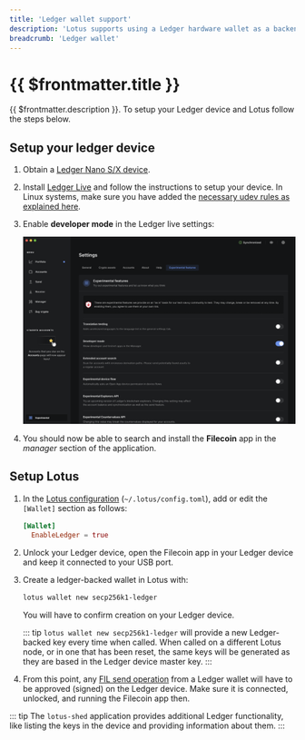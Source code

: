 ```yaml
---
title: 'Ledger wallet support'
description: 'Lotus supports using a Ledger hardware wallet as a backend for FIL transfers.'
breadcrumb: 'Ledger wallet'
---
```


# {{ $frontmatter.title }}

{{ $frontmatter.description }}. To setup your Ledger device and Lotus follow the steps below.

## Setup your ledger device

1. Obtain a [Ledger Nano S/X device](https://www.ledger.com/).

1. Install [Ledger Live](https://www.ledger.com/start/) and follow the instructions to setup your device. In Linux systems, make sure you have added the [necessary udev rules as explained here](https://support.ledger.com/hc/en-us/articles/115005165269-Fix-connection-issues).

1. Enable **developer mode** in the Ledger live settings:

   ![ledger-enable-dev-mode](../images/ledger.png)

1. You should now be able to search and install the **Filecoin** app in the _manager_ section of the application.

## Setup Lotus

1. In the [Lotus configuration](configuration-and-advanced-usage.md) (`~/.lotus/config.toml`), add or edit the `[Wallet]` section as follows:

   ```toml
   [Wallet]
     EnableLedger = true
   ```

1. Unlock your Ledger device, open the Filecoin app in your Ledger device and keep it connected to your USB port.

1. Create a ledger-backed wallet in Lotus with:

   ```sh
   lotus wallet new secp256k1-ledger
   ```

   You will have to confirm creation on your Ledger device.

   ::: tip
   `lotus wallet new secp256k1-ledger` will provide a new Ledger-backed key every time when called. When called on a different Lotus node, or in one that has been reset, the same keys will be generated as they are based in the Ledger device master key.
   :::

1. From this point, any [FIL send operation](send-and-receive-fil.md) from a Ledger wallet will have to be approved (signed) on the Ledger device. Make sure it is connected, unlocked, and running the Filecoin app then.

::: tip
The `lotus-shed` application provides additional Ledger functionality, like listing the keys in the device and providing information about them.
:::
